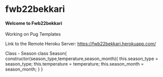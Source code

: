 # fwb22bekkari
#### Welcome to Fwb22bekkari 

Working on Pug Templates

Link to the Remote Heroku Server: <https://fwb22bekkari.herokuapp.com/>

Class - Season class Season{ constructor(season_type,temperature,season_month){
    this.season_type = season_type;
    this.temperature = temperature;
    this.season_month = season_month;
}
}